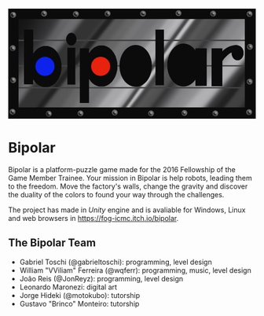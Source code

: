 ![Bipolar logo](/Assets/Sprites/bipolar.png?raw=true)

# Bipolar
Bipolar is a platform-puzzle game made for the 2016 Fellowship of the Game Member Trainee. Your mission in Bipolar is help robots, leading them to the freedom. Move the factory's walls, change the gravity and discover the duality of the colors to found your way through the challenges. 

The project has made in *Unity* engine and is avaliable for Windows, Linux and web browsers in https://fog-icmc.itch.io/bipolar.

## The Bipolar Team
* Gabriel Toschi (@gabrieltoschi): programming, level design
* William "VViliam" Ferreira (@wqferr): programming, music, level design
* João Reis (@JonReyz): programming, level design
* Leonardo Maronezi: digital art
* Jorge Hideki (@motokubo): tutorship
* Gustavo "Brinco" Monteiro: tutorship

